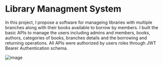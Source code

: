 # Library Managment System

In this project, I propose a software for manageing libraries with multiple branches along with their books available to borrow by members. I built the basic APIs to manage the users including admins and members, books, authors, categories of books, branches details and the borrowing and returning operations.
All APIs were authorized by users roles through JWT Bearer Authentication schema.


![image](https://github.com/user-attachments/assets/e284c460-c90c-41be-b6df-9169d63d01dd)
